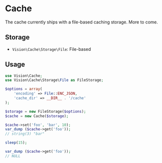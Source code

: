 # Cache

The cache currently ships with a file-based caching storage. More to come.


## Storage
* `Vision\Cache\Storage\File`: File-based

## Usage
```php
use Vision\Cache;
use Vision\Cache\Storage\File as FileStorage;

$options = array(
    'encoding' => File::ENC_JSON,
    'cache_dir' => __DIR__ . '/cache'
);

$storage = new FileStorage($options);
$cache = new Cache($storage);

$cache->set('foo', 'bar', 10);
var_dump ($cache->get('foo'));
// string(3) "bar"

sleep(15);

var_dump ($cache->get('foo'));
// NULL
```